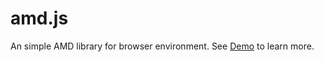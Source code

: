 # amd.js
An simple AMD library for browser environment.
See <a href='https://github.com/treemonster/amd.js/blob/master/Demo'>Demo</a> to learn more.
